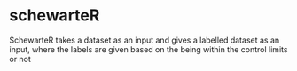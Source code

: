 # schewarteR
SchewarteR takes a dataset as an input and gives a labelled dataset as an input, where the labels are given based on the being within the control limits or not
